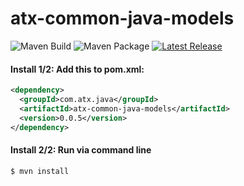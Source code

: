 # atx-common-java-models

![Maven Build](https://github.com/algotradeX/atx-common-java-models/workflows/Maven%20Build%20and%20Test/badge.svg)
![Maven Package](https://github.com/algotradeX/atx-common-java-models/workflows/Maven%20Package/badge.svg)
[![Latest Release](https://img.shields.io/github/v/release/algoTradeX/atx-common-java-models?include_prereleases&label=Latest%20Release&style=plastic)](https://gitHub.com/algotradeX/atx-common-java-models/releases/)


#### Install 1/2: Add this to pom.xml:

```xml
<dependency>
  <groupId>com.atx.java</groupId>
  <artifactId>atx-common-java-models</artifactId>
  <version>0.0.5</version>
</dependency>
```

#### Install 2/2: Run via command line

```bash
$ mvn install 
```

